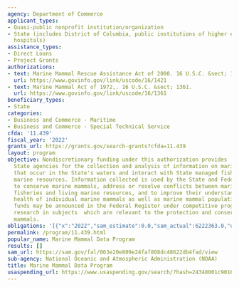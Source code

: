 ```yaml
---
agency: Department of Commerce
applicant_types:
- Quasi-public nonprofit institution/organization
- State (includes District of Columbia, public institutions of higher education and
  hospitals)
assistance_types:
- Direct Loans
- Project Grants
authorizations:
- text: Marine Mammal Rescue Assistance Act of 2000. 16 U.S.C. &sect; 1421f-1.
  url: https://www.govinfo.gov/link/uscode/16/1421
- text: Marine Mammal Act of 1972,. 16 U.S.C. &sect; 1361.
  url: https://www.govinfo.gov/link/uscode/16/1361
beneficiary_types:
- State
categories:
- Business and Commerce - Maritime
- Business and Commerce - Special Technical Service
cfda: '11.439'
fiscal_year: '2022'
grants_url: https://grants.gov/search-grants?cfda=11.439
layout: program
objective: Nondiscretionary funding under this authorization provides  support to
  State agencies for the collection and analysis of information on marine mammals
  that occur in the State's waters and interact with State managed fisheries and other
  marine resources. Information collected is used by the State and Federal governments
  to conserve marine mammals, address or resolve conflicts between marine mammals,
  fisheries and living marine resources, and to improve their understanding of the
  health of individual marine mammals as well as marine mammal populations.  Discretionary
  funds may be announced in the Federal Register under competitive programs to undertake
  research in subjects  which are relevant to the protection and conservation of marine
  mammals.
obligations: '[{"x":"2022","sam_estimate":0.0,"sam_actual":6222363.0,"usa_spending_actual":6211406.82},{"x":"2023","sam_estimate":6625165.0,"sam_actual":0.0,"usa_spending_actual":6537520.42},{"x":"2024","sam_estimate":7300000.0,"sam_actual":0.0,"usa_spending_actual":3310599.0}]'
permalink: /program/11.439.html
popular_name: Marine Mammal Data Program
results: []
sam_url: https://sam.gov/fal/063e20e809e24faf808dc48622db4fad/view
sub-agency: National Oceanic and Atmospheric Administration (NOAA)
title: Marine Mammal Data Program
usaspending_url: https://www.usaspending.gov/search/?hash=24348001c901652b5f782468e0bb10b8
---
```


